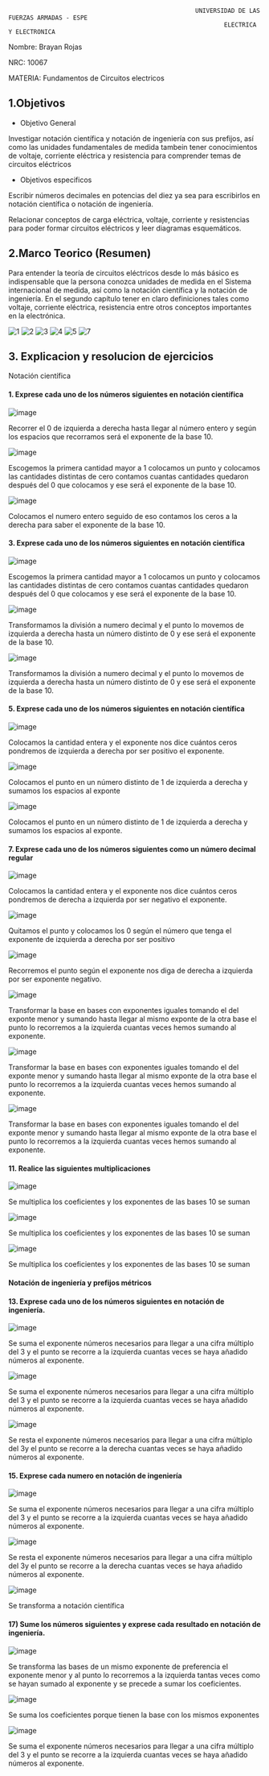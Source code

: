                                                         UNIVERSIDAD DE LAS FUERZAS ARMADAS - ESPE
                                                                ELECTRICA Y ELECTRONICA

Nombre: Brayan Rojas

NRC: 10067

MATERIA: Fundamentos de Circuitos electricos 

## 1.Objetivos


* Objetivo General

Investigar notación científica y notación de ingeniería con sus prefijos, así como las unidades fundamentales de medida tambein tener conocimientos de voltaje, corriente 
eléctrica y resistencia para comprender temas de circuitos eléctricos
 
 * Objetivos especificos
 
 Escribir números decimales en potencias del diez ya sea para escribirlos en notación científica o notación de ingeniería.

 Relacionar conceptos de carga eléctrica, voltaje, corriente y resistencias para poder formar circuitos eléctricos y leer diagramas esquemáticos.
## 2.Marco Teorico (Resumen)
Para entender la teoría de circuitos eléctricos desde lo más básico es indispensable que la persona conozca unidades de medida en el Sistema internacional de medida, así como la notación científica y la notación de ingeniería. En el segundo capítulo tener en claro definiciones tales como voltaje, corriente eléctrica, resistencia entre otros conceptos importantes en la electrónica.


![1](https://user-images.githubusercontent.com/116810935/200970645-3f57b0e0-854c-4553-b474-ee8816986df4.png)
![2](https://user-images.githubusercontent.com/116810935/200970688-f198efce-7d1a-4486-97ae-ee5164d5cb5f.png)
![3](https://user-images.githubusercontent.com/116810935/200970696-509d875c-3be6-48cc-aac7-d578eeeb2dee.png)
![4](https://user-images.githubusercontent.com/116810935/200970702-9d79901b-096e-4738-8a28-8d2674f14c3c.png)
![5](https://user-images.githubusercontent.com/116810935/200970705-e8ee8951-39aa-46c7-a0ed-d4fd69c150c3.png)
![7](https://user-images.githubusercontent.com/116810935/200970794-4a9bb06e-bdf2-4cab-b890-75b7f7cba5c1.png)

## 3. Explicacion y resolucion de ejercicios

Notación científica 
#### 1. Exprese cada uno de los números siguientes en notación científica

![image](https://user-images.githubusercontent.com/116810935/200971160-c9d373e9-51d3-4e5a-9074-29f44c13a223.png)

Recorrer el 0 de izquierda a derecha hasta llegar al número entero y según los espacios que recorramos será el exponente de la base 10. 

![image](https://user-images.githubusercontent.com/116810935/200971459-09932594-0cf6-4319-b40b-af71ed7a7b4d.png)

Escogemos la primera cantidad mayor a 1 colocamos un punto y colocamos las cantidades distintas de cero contamos cuantas cantidades quedaron después del 0 que colocamos y ese será el exponente de la base 10. 

![image](https://user-images.githubusercontent.com/116810935/200971535-ebd6819c-d260-4332-ab4b-39cdc26fc6f9.png)

Colocamos el numero entero seguido de eso contamos los ceros a la derecha para saber el exponente de la base 10.

#### 3. Exprese cada uno de los números siguientes en notación científica

![image](https://user-images.githubusercontent.com/116810935/200971774-f8ab0c50-a9ca-42e3-bdb3-e2ec5e574926.png)

Escogemos la primera cantidad mayor a 1 colocamos un punto y colocamos las cantidades distintas de cero contamos cuantas cantidades quedaron después del 0 que colocamos y ese será el exponente de la base 10. 

![image](https://user-images.githubusercontent.com/116810935/200972203-4fe0cad8-dc73-4302-8ae1-9424a429de29.png)

Transformamos la división a numero decimal y el punto lo movemos de izquierda a derecha hasta un número distinto de 0 y ese será el exponente de la base 10.

![image](https://user-images.githubusercontent.com/116810935/200972283-40b0938d-4e42-4f6e-97f9-55b38c2ee3f8.png)

Transformamos la división a numero decimal y el punto lo movemos de izquierda a derecha hasta un número distinto de 0 y ese será el exponente de la base 10.

#### 5. Exprese cada uno de los números siguientes en notación científica 

![image](https://user-images.githubusercontent.com/116810935/200972378-b8b3c68b-f558-43e5-9c2e-ae16cb2a89dc.png)

Colocamos la cantidad entera y el exponente nos dice cuántos ceros pondremos de izquierda a derecha por ser positivo el exponente.

![image](https://user-images.githubusercontent.com/116810935/200972409-f2524439-be9e-4fe0-88ec-433dab77807b.png)

Colocamos el punto en un número distinto de 1 de izquierda a derecha y sumamos los espacios al exponte

![image](https://user-images.githubusercontent.com/116810935/200972436-fce8e696-bd38-4656-9868-bde283d33920.png)

Colocamos el punto en un número distinto de 1 de izquierda a derecha y sumamos los espacios al exponte.

#### 7. Exprese cada uno de los números siguientes como un número decimal regular

![image](https://user-images.githubusercontent.com/116810935/200972548-9234f726-0c4b-4302-ae00-c27b01636cb1.png)

Colocamos la cantidad entera y el exponente nos dice cuántos ceros pondremos de derecha a izquierda por ser negativo el exponente. 

![image](https://user-images.githubusercontent.com/116810935/200972586-abb63e29-5dd3-48a4-8aef-090263c4955b.png)

 Quitamos el punto y colocamos los 0 según el número que tenga el exponente de izquierda a derecha por ser positivo 
 
 ![image](https://user-images.githubusercontent.com/116810935/200972623-efc8e61d-e295-41b1-8c8c-69c029e129b3.png)

Recorremos el punto según el exponente nos diga de derecha a izquierda por ser exponente negativo.

![image](https://user-images.githubusercontent.com/116810935/200973613-eaabccd3-5ecf-4211-a136-e2e531cd2f40.png)

Transformar la base en bases con exponentes iguales tomando el del exponte menor y sumando hasta llegar al mismo exponte de la otra base el punto lo recorremos a la izquierda cuantas veces hemos sumando al exponente.

![image](https://user-images.githubusercontent.com/116810935/200973630-21c8e215-a2dc-44e4-be68-ff6ea6ef5e7d.png)

Transformar la base en bases con exponentes iguales tomando el del exponte menor y sumando hasta llegar al mismo exponte de la otra base el punto lo recorremos a la izquierda cuantas veces hemos sumando al exponente.

![image](https://user-images.githubusercontent.com/116810935/200973683-ba6cd410-edcf-465e-afea-05f32c1a43d8.png)

Transformar la base en bases con exponentes iguales tomando el del exponte menor y sumando hasta llegar al mismo exponte de la otra base el punto lo recorremos a la izquierda cuantas veces hemos sumando al exponente.

#### 11. Realice las siguientes multiplicaciones

![image](https://user-images.githubusercontent.com/116810935/200973828-6a6c5a5f-6848-462b-b159-1ee14f4666cb.png)

Se multiplica los coeficientes y los exponentes de las bases 10 se suman 

![image](https://user-images.githubusercontent.com/116810935/200973864-f2e21e94-6394-4d54-a496-cd3cf5bde277.png)

Se multiplica los coeficientes y los exponentes de las bases 10 se suman 

![image](https://user-images.githubusercontent.com/116810935/200973902-4a65340a-a4cc-4a50-8644-886ace45b855.png)

Se multiplica los coeficientes y los exponentes de las bases 10 se suman 

#### Notación de ingeniería y prefijos métricos
#### 13. Exprese cada uno de los números siguientes en notación de ingeniería.

![image](https://user-images.githubusercontent.com/116810935/200974207-ee1f5067-debf-43cf-83f6-413ccc2af3b4.png)

Se suma el exponente números necesarios para llegar a una cifra múltiplo del 3 y el punto se recorre a la izquierda cuantas veces se haya añadido números al exponente.

![image](https://user-images.githubusercontent.com/116810935/200974249-83936a17-037d-41df-b65e-d2a438c165e2.png)

Se suma el exponente números necesarios para llegar a una cifra múltiplo del 3 y el punto se recorre a la izquierda cuantas veces se haya añadido números al exponente.

![image](https://user-images.githubusercontent.com/116810935/200974299-38ca5ab0-89eb-4365-9d15-a90789944897.png)

Se resta el exponente números necesarios para llegar a una cifra múltiplo del 3y el punto se recorre a la derecha cuantas veces se haya añadido números al exponente. 

#### 15. Exprese cada numero en notación de ingeniería 

![image](https://user-images.githubusercontent.com/116810935/200974577-636b6f53-99f9-4c35-a20f-9c64c36c6888.png)

Se suma el exponente números necesarios para llegar a una cifra múltiplo del 3 y el punto se recorre a la izquierda cuantas veces se haya añadido números al exponente.

![image](https://user-images.githubusercontent.com/116810935/200974611-695cab69-65db-4f6f-a508-408bbebc3aee.png)

Se resta el exponente números necesarios para llegar a una cifra múltiplo del 3y el punto se recorre a la derecha cuantas veces se haya añadido números al exponente. 

![image](https://user-images.githubusercontent.com/116810935/200974644-7513f340-e079-4e76-9570-0927c2e40a41.png)

Se transforma a notación científica 

#### 17) Sume los números siguientes y exprese cada resultado en notación de ingeniería.

![image](https://user-images.githubusercontent.com/116810935/200974780-36794767-2681-4aa6-b64c-5d8c28b19a11.png)

 Se transforma las bases de un mismo exponente de preferencia el exponente menor y al punto lo recorremos a la izquierda tantas veces como se hayan sumado al exponente y se precede a sumar los coeficientes.
 
 ![image](https://user-images.githubusercontent.com/116810935/200974826-fa165f12-c180-4514-bb53-bde4df3f9b3e.png)

Se suma los coeficientes porque tienen la base con los mismos exponentes

![image](https://user-images.githubusercontent.com/116810935/200974876-6331ea64-2e8d-43cc-918a-2eba669d59d0.png)

Se suma el exponente números necesarios para llegar a una cifra múltiplo del 3 y el punto se recorre a la izquierda cuantas veces se haya añadido números al exponente.

































